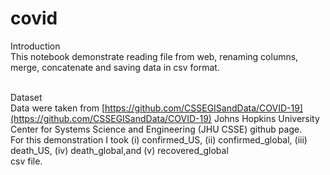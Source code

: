 # covid

Introduction<br>
This notebook demonstrate reading file from web, renaming columns, merge, concatenate and saving data in csv format.<br><br> 


Dataset<br>
Data were taken from [https://github.com/CSSEGISandData/COVID-19](https://github.com/CSSEGISandData/COVID-19) Johns Hopkins University Center for Systems Science and Engineering (JHU CSSE) github page. <br>
For this demonstration I took  (i) confirmed_US,  (ii) confirmed_global, (iii) death_US, (iv) death_global,and (v) recovered_global <br> csv file. <br>


